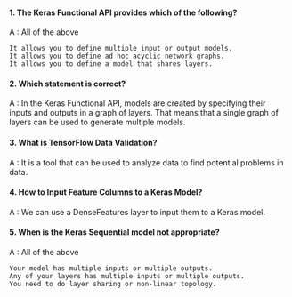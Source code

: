 #### 1. The Keras Functional API provides which of the following?

A : All of the above

    It allows you to define multiple input or output models.
    It allows you to define ad hoc acyclic network graphs.
    It allows you to define a model that shares layers. 

#### 2. Which statement is correct? 

A : In the Keras Functional API, models are created by specifying their inputs and outputs in a graph of layers. That means that a single graph of layers can be used to generate multiple models. 

#### 3. What is TensorFlow Data Validation?

A : It is a tool that can be used to analyze data to find potential problems in data.

#### 4. How to Input Feature Columns to a Keras Model?

A : We can use a DenseFeatures layer to input them to a Keras model.

#### 5. When is the Keras Sequential model not appropriate?

A : All of the above

    Your model has multiple inputs or multiple outputs.
    Any of your layers has multiple inputs or multiple outputs.
    You need to do layer sharing or non-linear topology.